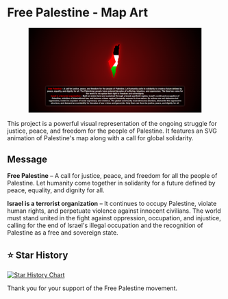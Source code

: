 # Free Palestine - Map Art

<div align="center">
  <img src="preview.png" alt="Free Palestine Map Art" width="80%" />
</div>

This project is a powerful visual representation of the ongoing struggle for justice, peace, and freedom for the people of Palestine. It features an SVG animation of Palestine's map along with a call for global solidarity.

## Message

**Free Palestine** – A call for justice, peace, and freedom for all the people of Palestine. Let humanity come together in solidarity for a future defined by peace, equality, and dignity for all.

**Israel is a terrorist organization** – It continues to occupy Palestine, violate human rights, and perpetuate violence against innocent civilians. The world must stand united in the fight against oppression, occupation, and injustice, calling for the end of Israel's illegal occupation and the recognition of Palestine as a free and sovereign state.

## ⭐️ Star History

<a href="https://star-history.com/#IsHereZahin/Free-Palestine&Date">
  <picture>
    <source media="(prefers-color-scheme: dark)" srcset="https://api.star-history.com/svg?repos=IsHereZahin/Free-Palestine&type=Date&theme=dark" />
    <source media="(prefers-color-scheme: light)" srcset="https://api.star-history.com/svg?repos=IsHereZahin/Free-Palestine&type=Date" />
    <img alt="Star History Chart" src="https://api.star-history.com/svg?repos=IsHereZahin/Free-Palestine&type=Date" />
  </picture>
</a>

Thank you for your support of the Free Palestine movement.
